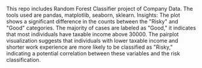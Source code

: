 This repo includes Random Forest Classifier project of Company Data. The tools used are pandas, matplotlib, seaborn, sklearn. 
Insights:
The plot shows a significant difference in the counts between the "Risky" and "Good" categories. The majority of cases are labeled as "Good," it indicates that most individuals have taxable income above 30000.
The pairplot visualization suggests that individuals with lower taxable income and shorter work experience are more likely to be classified as "Risky," indicating a potential correlation between these variables and the risk classification.
